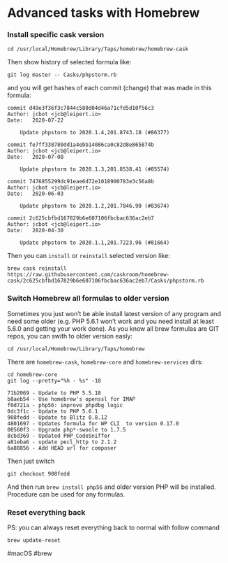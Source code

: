 # Advanced tasks with Homebrew

### Install specific cask version

```shell
cd /usr/local/Homebrew/Library/Taps/homebrew/homebrew-cask
```

Then show history of selected formula like:

```shell
git log master -- Casks/phpstorm.rb
```

and you will get hashes of each commit (change) that was made in this formula:

```text
commit d49e3f36f3c7844c580d04d46a71cfd5d10f56c3
Author: jcbot <jcb@leipert.io>
Date:   2020-07-22

    Update phpstorm to 2020.1.4,201.8743.18 (#86377)

commit fe7ff338780dd1a4ebb14086ca0c82d8e865874b
Author: jcbot <jcb@leipert.io>
Date:   2020-07-08

    Update phpstorm to 2020.1.3,201.8538.41 (#85574)

commit 7476855299dc91eae6d72e1018900783e3c56a8b
Author: jcbot <jcb@leipert.io>
Date:   2020-06-03

    Update phpstorm to 2020.1.2,201.7846.90 (#83674)

commit 2c625cbfbd167829b6e607106fbcbac636ac2eb7
Author: jcbot <jcb@leipert.io>
Date:   2020-04-30

    Update phpstorm to 2020.1.1,201.7223.96 (#81664)
```

Then you can `install` or `reinstall` selected version like:

```shell
brew cask reinstall https://raw.githubusercontent.com/caskroom/homebrew-cask/2c625cbfbd167829b6e607106fbcbac636ac2eb7/Casks/phpstorm.rb
```

### Switch Homebrew all formulas to older version

Sometimes you just won’t be able install latest version of any program and need
some older (e.g. PHP 5.6.1 won’t work and you need install at least 5.6.0 and
getting your work done). As you know all brew formulas are GIT repos, you
can swith to older version easly:

```shell
cd /usr/local/Homebrew/Library/Taps/homebrew
```

There are `homebrew-cask`, `homebrew-core` and `homebrew-services` dirs:

```shell
cd homebrew-core
git log --pretty="%h - %s" -10
```

```text
71b2069 - Update to PHP 5.5.18
b8aeb54 - Use homebrew's openssl for IMAP
f0d721a - php56: improve phpdbg logic
0dc3f1c - Update to PHP 5.6.1
908fedd - Update to Blitz 0.8.12
4801697 - Updates formula for WP CLI  to version 0.17.0
00560f3 - Upgrade php*-swoole to 1.7.5
8cbd369 - Updated PHP_CodeSniffer
a81eba6 - update pecl_http to 2.1.2
6a88856 - Add HEAD url for composer
```

Then just switch

```shell
git checkout 908fedd
```
And then run `brew install php56` and older version PHP will be installed. Procedure can be used for any formulas.

### Reset everything back

PS: you can always reset everything back to normal with follow command

```shell
brew update-reset
```

#macOS #brew